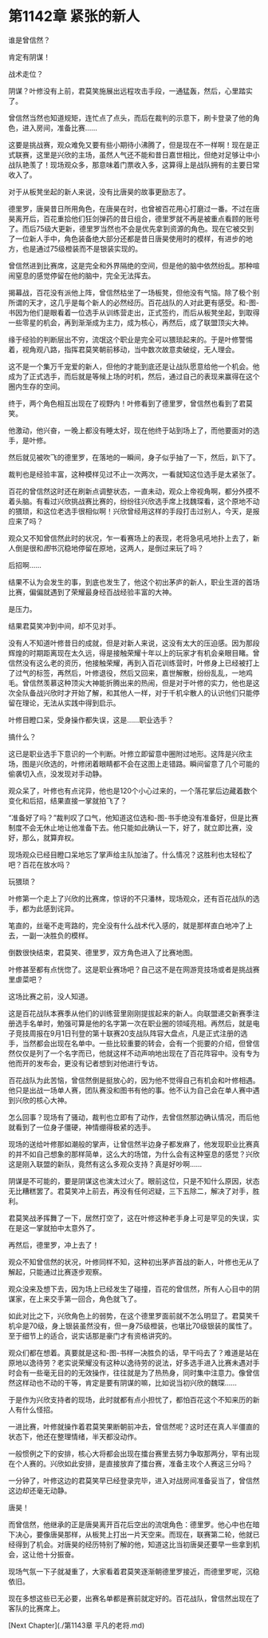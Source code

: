 # 第1142章 紧张的新人

谁是曾信然？

肯定有阴谋！

战术走位？

阴谋？叶修没有上前，君莫笑施展出远程攻击手段，一通猛轰，然后，心里踏实了。

曾信然当然也知道规矩，连忙点了点头，而后在裁判的示意下，刷卡登录了他的角色，进入房间，准备比赛……

这要是挑战赛，观众难免又要有些小期待小沸腾了，但是现在不一样啊！现在是正式联赛，这里是兴欣的主场，虽然人气还不能和昔日嘉世相比，但绝对足够让中小战队艳羡了！现场观众多，那意味着门票收入多，这算得上是战队拥有的主要日常收入了。

对于从板凳坐起的新人来说，没有比唐昊的故事更励志了。

德里罗，唐昊昔日所用角色，在唐昊在时，也曾被百花用心打磨过一番。不过在唐昊离开后，百花重拾他们狂剑弹药的昔日组合，德里罗就不再是被重点看顾的账号了。而后75级大更新，德里罗当然也不会是优先拿到资源的角色。现在它被交到了一位新人手中，角色装备绝大部分还都是昔日唐昊使用时的模样，有进步的地方，也是通过75级橙装而不是银装实现的。

曾信然进到比赛席，这是完全和外界隔绝的空间，但是他的脑中依然纷乱。那种喧闹窒息的感觉停留在他的脑中，完全无法挥去。

揭幕战，百花没有派他上阵，曾信然枯坐了一场板凳，但他没有气恼。除了极个别所谓的天才，这几乎是每个新人的必然经历。百花战队的人对此更有感受。和-图-书因为他们是眼看着一位选手从训练营走出，正式签约，而后从板凳坐起，到取得一些零星的机会，再到渐渐成为主力，成为核心，再然后，成了联盟顶尖大神。

缘于经验的判断层出不穷，流氓这个职业是完全可以猥琐起来的。于是叶修警惕着，视角观八路，指挥君莫笑朝前移动，当中数次故意卖破绽，无人理会。

这不是一个集万千宠爱的新人，但他的才能到底还是让战队愿意给他一个机会。他成为了正式选手，而后就是等候上场的时机，然后，通过自己的表现来赢得在这个圈内生存的空间。

终于，两个角色相互出现在了视野内！叶修看到了德里罗，曾信然也看到了君莫笑。

他激动，他兴奋，一晚上都没有睡太好，现在他终于站到场上了，而他要面对的选手，是叶修。

然后就见被吹飞的德里罗，在落地的一瞬间，身子似乎抽了一下，然后，趴下了。

裁判也是经验丰富，这种模样见过不止一次两次，一看就知这位选手是太紧张了。

百花的曾信然这时还在刷新点调整状态，一直未动，观众上帝视角啊，都分外摸不着头脑。有看过兴欣挑战赛比赛的，纷纷往兴欣选手席上找魏琛看，这个原地不动的猥琐，和这位老选手很相似啊！兴欣曾经用这样的手段打击过别人，今天，是报应来了吗？

观众又不知曾信然此时的状况，乍一看赛场上的表现，老将急吼吼地扑上去了，新人倒是很和*图*书沉稳地停留在原地，这两人，是倒过来玩了吗？

后招啊……

结果不认为会发生的事，到底也发生了，他这个初出茅庐的新人，职业生涯的首场比赛，偏偏就遇到了荣耀最身经百战经验丰富的大神。

是压力。

结果君莫笑冲到中间，却不见对手。

没有人不知道叶修昔日的成就，但是对新人来说，这没有太大的压迫感。因为那段辉煌的时期距离现在太久远，得是接触荣耀十年以上的玩家才有机会亲眼目睹。曾信然没有这么老的资历，他接触荣耀，再到入百花训练营时，叶修身上已经被打上了过气的标签，再然后，叶修退役，然后又回来，嘉世解散，纷纷乱乱，一地鸡毛。曾信然羡慕这种顶尖大神能折腾出来的热闹，但是对于叶修的实力，他也是这次全队备战兴欣时才开始了解，和其他人一样，对于千机伞散人的认识他们只能停留在理论，无法从实践中得到启示。

叶修目瞪口呆，受身操作都失误，这是……职业选手？

搞什么？

这已是职业选手下意识的一个判断。叶修立即留意中圈附过地形。这阵是兴欣主场，图是兴欣选的，叶修闭着眼睛都不会在这图上走错路。瞬间留意了几个可能的偷袭切入点，没发现对手动静。

观众呆了，叶修也有点诧异，他也是120个小心过来的，一个落花掌后边藏着数个变化和后招，结果直接一掌就拍飞了？

“准备好了吗？”裁判叹了口气，他知道这位选和-图-书手绝没有准备好，但是比赛制度不会无休止地让他准备下去。他只能如此确认一下，好了，就立即比赛，没好，那么，就算弃权。

现场观众已经目瞪口呆地忘了掌声给主队加油了。什么情况？这胜利也太轻松了吧？百花在放水吗？

玩猥琐？

叶修第一个走上了兴欣的比赛席，惊讶的不只潘林，现场观众，还有百花战队的选手，都为此感到诧异。

笔直的，丝毫不走弯路的，完全没有什么战术代入感的，就是那样直白地冲了上去，一副一决胜负的模样。

倒数很快结束，君莫笑、德里罗，双方角色进入了比赛地图。

叶修甚至都有点恍惚了。这是职业赛场吧？自己这不是在网游竞技场或者是挑战赛里虐菜吧？

这场比赛之前，没人知道。

这是百花战队本赛季从他们的训练营里刚刚提拔起来的新人。向联盟递交新赛季注册选手名单时，勉强可算是他的名字第一次在职业圈的领域亮相。再然后，就是电子竞技周报在9月1日刊登的第十联赛20支战队阵容大盘点，凡是正式注册的选手，当然都会出现在名单中。一些比较重要的转会，会有一个扼要的介绍，但曾信然仅仅是列了一个名字而已，他就这样不动声响地出现在了百花阵容中。没有专为他而开的发布会，更没有记者想到对他进行专访。

百花战队为此苦恼，曾信然倒是挺放心的，因为他不觉得自己有机会和叶修相遇。他只是出战一场单人赛，团队赛没和图书有他的事。他不认为自己会在单人赛中遇到兴欣的核心大神。

怎么回事？现场有了骚动，裁判也立即有了动作，去曾信然那边确认情况，而后他就看到了一位身子僵硬，神情绷得极紧的选手。

现场的送给叶修那如潮般的掌声，让曾信然半边身子都发麻了，他发现职业比赛真的并不如自己想象的那样简单，这么大的场馆，为什么会有这种窒息的感觉？兴欣这是刚入联盟的新队，竟然有这么多观众支持？真是好吵啊……

阴谋是不可能的，要是阴谋这也演太过火了。眼前这位，只是不知什么原因，状态无比糟糕罢了。君莫笑冲上前去，再没有任何迟疑，三下五除二，解决了对手，胜利。

君莫笑战矛挥舞了一下，居然打空了，这在叶修这种老手身上可是罕见的失误，实在是这一掌就拍中太意外了。

再然后，德里罗，冲上去了！

观众不知曾信然的状况，叶修同样不知，这种初出茅庐首战的新人，叶修也无从了解起，只能通过比赛逐步观察。

观众没来及想下去，因为场上已经发生了碰撞，百花的曾信然，所有人心目中的阴谋家，在上来交手第一回合，角色就飞了。

如此对比之下，兴欣角色上的弱势，在这个德里罗面前就不怎么明显了。君莫笑千机伞是70级，身上银装虽然没有，但一身75级橙装，也堪比70级银装的属性了。至于细节上的适合，说实话那是豪门才有资格讲究的。

观众们都在想着。真要就是这和-图-书样一决胜负的话，早干吗去了？难道是站在原地以逸待劳？老实说荣耀没有这种以逸待劳的说法，好多选手进入比赛未遇对手时会有一些毫无目的的无效操作，往往就是为了热热身，同时集中注意力。像曾信然这样动也不动的干等，肯定是要有阴谋的嘛，比如说当初兴欣的魏琛……

于是作为兴欣支持者的现场，此时就都有点小担忧了，都怕百花这个不知来历的新人有什么怪招。

一进比赛，叶修就操作着君莫笑果断朝前冲去，曾信然呢？这时还在真人半僵直的状态下，他还在整理情绪，半天都没动作。

一般惯例之下的安排，核心大将都会出现在擂台赛里去努力争取那两分，罕有出现在个人赛的。兴欣如此安排，是直接放弃了擂台赛，准备主攻个人赛这三分吗？

一分钟了，叶修这边的君莫笑早已经登录完毕，进入对战房间准备妥当了，曾信然这边却还毫无动静。

唐昊！

而曾信然，他继承的正是唐昊离开百花后空出的流氓角色：德里罗。他心中也在暗下决心，要像唐昊那样，从板凳上打出一片天空来。而现在，联赛第二轮，他就已经得到了机会。对唐昊的经历特别了解的他，知道这比当初唐昊还要早一些拿到机会，这让他十分振奋。

现场气氛一下子就凝重了，大家看着君莫笑逐渐朝德里罗接近，而德里罗呢，沉稳依旧。

现在多想这些已无必要，出赛名单都是赛前就定好的。百花战队，曾信然出现在了客队的比赛席上。



[Next Chapter](./第1143章 平凡的老将.md)